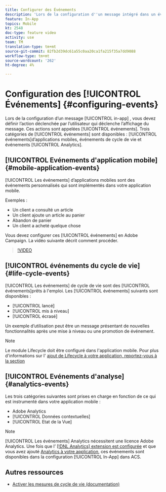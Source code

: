 ```yaml
---
title: Configurer des Événements
description: 'Lors de la configuration d''un message intégré dans un événement d''Adobe Campaign Standard (ACS), définissez l''action initiée par l''utilisateur qui déclenchera l''affichage du message. '
feature: In-App
topics: Mobile
kt: 2548
doc-type: feature video
activity: use
team: TM
translation-type: tm+mt
source-git-commit: 82fb2d39dc61a55c0aa20ca1fa215f35a7dd9088
workflow-type: tm+mt
source-wordcount: '262'
ht-degree: 4%

---
```



# Configuration des [!UICONTROL Événements] {#configuring-events}

Lors de la configuration d’un message [!UICONTROL in-app] , vous devez définir l’action déclenchée par l’utilisateur qui déclenche l’affichage du message. Ces actions sont appelées [!UICONTROL événements]. Trois catégories de [!UICONTROL événements] sont disponibles : [!UICONTROL événements]d’applications mobiles, événements de cycle de vie et événements [!UICONTROL Analytics].

## [!UICONTROL Evénements d&#39;application mobile] {#mobile-application-events}

[!UICONTROL Les événements] d’applications mobiles sont des événements  personnalisés qui sont implémentés dans votre application mobile.

Exemples :

* Un client a consulté un article
* Un client ajoute un article au panier
* Abandon de panier
* Un client a acheté quelque chose

Vous devez configurer ces [!UICONTROL événements] en Adobe Campaign. La vidéo suivante décrit comment procéder.

>[!VIDEO](https://video.tv.adobe.com/v/26245?quality=12)

## [!UICONTROL événements du cycle de vie]  {#life-cycle-events}

[!UICONTROL Les événements] de cycle de vie sont des [!UICONTROL événements]prêts à l&#39;emploi. Les [!UICONTROL événements] suivants sont disponibles :

* [!UICONTROL lancé]
* [!UICONTROL mis à niveau]
* [!UICONTROL écrasé]

Un exemple d’utilisation peut être un message présentant de nouvelles fonctionnalités après une mise à niveau ou une promotion de événement.

>[!NOTE]
>
>Le module  Lifecycle doit être configuré dans l&#39;application mobile. Pour plus d&#39;informations sur l&#39; [ajout de Lifecycle à votre application, reportez-vous à la section](https://aep-sdks.gitbook.io/docs/using-mobile-extensions/mobile-core/lifecycle)

## [!UICONTROL Evénements d&#39;analyse] {#analytics-events}

Les trois catégories suivantes sont prises en charge en fonction de ce qui est instrumenté dans votre application mobile :

* Adobe Analytics      
* [!UICONTROL Données contextuelles]
* [!UICONTROL Etat de la Vue]

>[!NOTE]
>
>[!UICONTROL Les événements] Analytics nécessitent une licence Adobe Analytics. Une fois que l’ [[!DNL Analytics] extension est configurée](https://aep-sdks.gitbook.io/docs/using-mobile-extensions/adobe-analytics#configure-analytics-extension-in-launch) et que vous avez ajouté [Analytics à votre application](https://aep-sdks.gitbook.io/docs/using-mobile-extensions/adobe-analytics#add-analytics-to-your-app), ces événements sont disponibles dans la configuration [!UICONTROL In-App] dans ACS.

## Autres ressources

* [Activer les mesures de cycle de vie (documentation)](https://aep-sdks.gitbook.io/docs/getting-started/initialize-the-sdk#enable-lifecycle-metrics)
